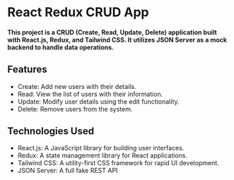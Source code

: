 # React Redux CRUD App

#### This project is a CRUD (Create, Read, Update, Delete) application built with React.js, Redux, and Tailwind CSS. It utilizes JSON Server as a mock backend to handle data operations.


## Features
- Create: Add new users with their details.
- Read: View the list of users with their information.
- Update: Modify user details using the edit functionality.
- Delete: Remove users from the system.
## Technologies Used
- React.js: A JavaScript library for building user interfaces.
- Redux: A state management library for React applications.
- Tailwind CSS: A utility-first CSS framework for rapid UI development.
- JSON Server: A full fake REST API